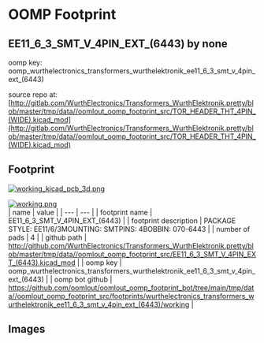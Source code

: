 # OOMP Footprint  
## EE11_6_3_SMT_V_4PIN_EXT_(6443)  by none  
  
oomp key: oomp_wurthelectronics_transformers_wurthelektronik_ee11_6_3_smt_v_4pin_ext_(6443)  
  
source repo at: [http://gitlab.com/WurthElectronics/Transformers_WurthElektronik.pretty/blob/master/tmp/data//oomlout_oomp_footprint_src/TOR_HEADER_THT_4PIN_(WIDE).kicad_mod](http://gitlab.com/WurthElectronics/Transformers_WurthElektronik.pretty/blob/master/tmp/data//oomlout_oomp_footprint_src/TOR_HEADER_THT_4PIN_(WIDE).kicad_mod)  
## Footprint  
  
[![working_kicad_pcb_3d.png](working_kicad_pcb_3d_600.png)](working_kicad_pcb_3d.png)  
  
[![working.png](working_600.png)](working.png)  
| name | value | 
| --- | --- | 
| footprint name | EE11_6_3_SMT_V_4PIN_EXT_(6443) | 
| footprint description | PACKAGE STYLE: EE11/6/3MOUNTING: SMTPINS: 4BOBBIN: 070-6443 | 
| number of pads | 4 | 
| github path | http://github.com/WurthElectronics/Transformers_WurthElektronik.pretty/blob/master/tmp/data//oomlout_oomp_footprint_src/EE11_6_3_SMT_V_4PIN_EXT_(6443).kicad_mod | 
| oomp key | oomp_wurthelectronics_transformers_wurthelektronik_ee11_6_3_smt_v_4pin_ext_(6443) | 
| oomp bot github | https://github.com/oomlout/oomlout_oomp_footprint_bot/tree/main/tmp/data//oomlout_oomp_footprint_src/footprints/wurthelectronics_transformers_wurthelektronik_ee11_6_3_smt_v_4pin_ext_(6443)/working | 
## Images  
